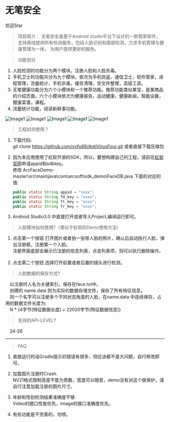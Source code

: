 # 无笔安全

 欢迎Star

>项目简介：
 无笔安全是基于Android studio平台下设计的一款管家软件，支持离线提供所有检测服务，包括人脸识别和面部检测，力求手机管理与健康管理为一体，
为用户提供更好的服务。

>功能划分
 1. 人脸检测的功能分为两个模块，注册人脸和人脸杀毒。
 2. 手机卫士的功能共分为九个模块，依次为手机防盗，通信卫士，软件管家，进程管理，流量统计，手机杀毒，缓存清理，空文件整理，高级工具。
 3. 无笔健康功能分为六个小模块和一个推荐功能。推荐功能类似某宝，是某商品的介绍页面。六个小模块依次为健康报告，运动健康，健康新闻，智能设备，健康菜谱，课程。
 4. 流量统计功能，阅读新鲜事功能。


 ![Image1](http://github.com/xyfu66/AntiVirusFour/img/图片1.png)
 ![Image1](http://github.com/xyfu66/AntiVirusFour/img/图片2.png)
 ![Image1](http://github.com/xyfu66/AntiVirusFour/img/图片3.png)
 ![Image1](http://github.com/xyfu66/AntiVirusFour/img/图片4.png)
 ![Image1](http://github.com/xyfu66/AntiVirusFour/img/100.png)


>工程如何使用？
 1. 下载代码:    
    git clone https://github.com/xyfu66/AntiVirusFour.git 或者直接下载压缩包
 
 2. 因为本应用使用了虹软开源的SDK，所以，要想构建自己的工程，请前往[虹软官网](http://www.arcsoft.com.cn/ai/arcface.html)申请appid和sdkkey。    
    修改 ArcFaceDemo-master\src\main\java\com\arcsoft\sdk_demo\FaceDB.java 下面的对应的值:    
   
    ```java    
    public static String appid = "xxxx"; 		
    public static String fd_key = "xxxx";    
    public static String ft_key = "xxxx";
    public static String fr_key = "xxxx";
    ```

3. Android Studio3.0 中直接打开或者导入Project,编译运行即可。    

> 人脸模块如何使用?（类似于虹软的Demo使用方法）    

 1. 点击第一个按钮 打开图片或者拍一张带人脸的照片，确认后自动执行人脸，弹出注册框，注册第一个人脸。    
 注册界面底部会展示已注册的信息列表，点击列表项，则可以执行删除操作。   
 2. 点击第二个按钮 选择打开前置或者后置的镜头进行检测。
 
> 人脸数据的保存方式?  

　以注册时人名为关键索引，保存在face.txt中。  
　创建的 name.data 则为实际的数据存储文件，保存了所有特征信息。  
　同一个名字可以注册多个不同状态角度的人脸，在name.data 中连续保存，占用的数据文件长度为:  
　N * {4字节(特征数据长度) + 22020字节(特征数据信息)}
  
> 支持的API-LEVEL?  

　24-26    　

---------------
> FAQ
1. 直接运行的话Gradle提示的错误有很多，但应该都不是大问题，自行修改即可。     
	
2. 加载图片注册时Crash.    
 NV21格式限制高度不能为奇数，宽度可以随意，demo没有对这个做保护，请自行注意加载注册的图片尺寸。
    
3. 年龄和性别检测结果准确度不够.    
 Video的接口性能优先，Image的接口准确度优先。    
 
4. 有些功能是不完善的，勿喷。
